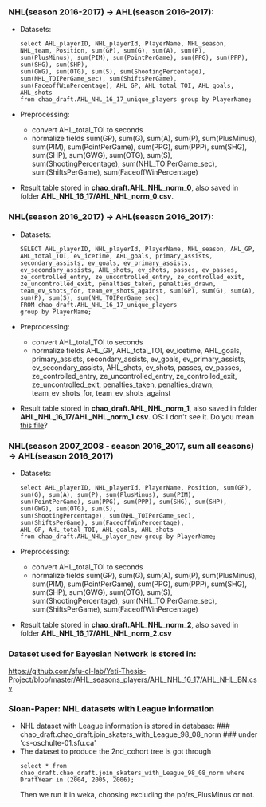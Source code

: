 
### NHL(season 2016-2017) -> AHL(season 2016-2017):

+ Datasets: 
    ```
    select AHL_playerID, NHL_playerId, PlayerName, NHL_season, NHL_team, Position, sum(GP), sum(G), sum(A), sum(P), 
    sum(PlusMinus), sum(PIM), sum(PointPerGame), sum(PPG), sum(PPP), sum(SHG), sum(SHP), 
    sum(GWG), sum(OTG), sum(S), sum(ShootingPercentage),
    sum(NHL_TOIPerGame_sec), sum(ShiftsPerGame), sum(FaceoffWinPercentage), AHL_GP, AHL_total_TOI, AHL_goals, AHL_shots
    from chao_draft.AHL_NHL_16_17_unique_players group by PlayerName;
    ```

+ Preprocessing:
  <ul>
  <li>convert AHL_total_TOI to seconds</li>
  <li>normalize fields sum(GP), sum(G), sum(A), sum(P), 
      sum(PlusMinus), sum(PIM), sum(PointPerGame), sum(PPG), sum(PPP), sum(SHG), sum(SHP), sum(GWG), sum(OTG), sum(S), sum(ShootingPercentage), sum(NHL_TOIPerGame_sec), sum(ShiftsPerGame), sum(FaceoffWinPercentage)
 </li>
 </ul>

+ Result table stored in **chao_draft.AHL_NHL_norm_0**, also saved in folder **AHL_NHL_16_17/AHL_NHL_norm_0.csv**. 

### NHL(season 2016_2017) -> AHL(season 2016_2017):
+ Datasets:
  ```
  SELECT AHL_playerID, NHL_playerId, PlayerName, NHL_season, AHL_GP, AHL_total_TOI, ev_icetime, AHL_goals, primary_assists, secondary_assists, ev_goals, ev_primary_assists, ev_secondary_assists, AHL_shots, ev_shots, passes, ev_passes, ze_controlled_entry, ze_uncontrolled_entry, ze_controlled_exit, ze_uncontrolled_exit, penalties_taken, penalties_drawn, team_ev_shots_for, team_ev_shots_against, sum(GP), sum(G), sum(A), sum(P), sum(S), sum(NHL_TOIPerGame_sec)
  FROM chao_draft.AHL_NHL_16_17_unique_players
  group by PlayerName;
  ```

+ Preprocessing:
  <ul>
  <li>convert AHL_total_TOI to seconds</li>
  <li>normalize fields AHL_GP, AHL_total_TOI, ev_icetime, AHL_goals, primary_assists, secondary_assists, ev_goals, ev_primary_assists, ev_secondary_assists, AHL_shots, ev_shots, passes, ev_passes, ze_controlled_entry, ze_uncontrolled_entry, ze_controlled_exit, ze_uncontrolled_exit, penalties_taken, penalties_drawn, team_ev_shots_for, team_ev_shots_against
  </li>
  </ul>
  
+ Result table stored in **chao_draft.AHL_NHL_norm_1**, also saved in folder **AHL_NHL_16_17/AHL_NHL_norm_1.csv**. OS: I don't see it. Do you mean [this file](https://github.com/sfu-cl-lab/Yeti-Thesis-Project/blob/master/AHL_seasons_players/AHL_NHL_16_17/norm_16_17_AHL_to_16_17_NHL.csv)?

### NHL(season 2007_2008 - season 2016_2017, sum all seasons) -> AHL(season 2016_2017)
+ Datasets:
    ```
    select AHL_playerID, NHL_playerId, PlayerName, Position, sum(GP), sum(G), sum(A), sum(P), sum(PlusMinus), sum(PIM), 
    sum(PointPerGame), sum(PPG), sum(PPP), sum(SHG), sum(SHP), sum(GWG), sum(OTG), sum(S), 
    sum(ShootingPercentage), sum(NHL_TOIPerGame_sec), sum(ShiftsPerGame), sum(FaceoffWinPercentage),
    AHL_GP, AHL_total_TOI, AHL_goals, AHL_shots
    from chao_draft.AHL_NHL_player_new group by PlayerName;
    ```

+ Preprocessing:
  <ul>
  <li>convert AHL_total_TOI to seconds</li>
  <li>normalize fields sum(GP), sum(G), sum(A), sum(P), sum(PlusMinus), sum(PIM), sum(PointPerGame), sum(PPG), sum(PPP), sum(SHG), sum(SHP), sum(GWG), sum(OTG), sum(S), sum(ShootingPercentage), sum(NHL_TOIPerGame_sec), sum(ShiftsPerGame), sum(FaceoffWinPercentage)</li>
  </ul>
  
+ Result table stored in **chao_draft.AHL_NHL_norm_2**, also saved in folder **AHL_NHL_16_17/AHL_NHL_norm_2.csv**

### Dataset used for Bayesian Network is stored in: ###
https://github.com/sfu-cl-lab/Yeti-Thesis-Project/blob/master/AHL_seasons_players/AHL_NHL_16_17/AHL_NHL_BN.csv

### Sloan-Paper: NHL datasets with League information ###
+ NHL dataset with League information is stored in database: ### chao_draft.chao_draft.join_skaters_with_League_98_08_norm ### under 'cs-oschulte-01.sfu.ca' 
+ The dataset to produce the 2nd_cohort tree is got through
    ```
    select * from chao_draft.chao_draft.join_skaters_with_League_98_08_norm where DraftYear in (2004, 2005, 2006);
    ```
    Then we run it in weka, choosing excluding the po/rs_PlusMinus or not.











                  




            
                       


